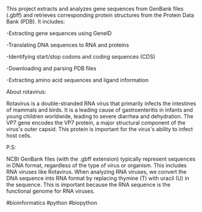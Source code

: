 This project extracts and analyzes gene sequences from GenBank files (.gbff) and retrieves corresponding protein structures from the Protein Data Bank (PDB). It includes:

-Extracting gene sequences using GeneID

-Translating DNA sequences to RNA and proteins

-Identifying start/stop codons and coding sequences (CDS)

-Downloading and parsing PDB files

-Extracting amino acid sequences and ligand information

About rotavirus:

Rotavirus is a double-stranded RNA virus that primarily infects the intestines of mammals and birds. It is a leading cause of gastroenteritis in infants and young children worldwide, leading to severe diarrhea and dehydration. The VP7 gene encodes the VP7 protein, a major structural component of the virus's outer capsid. This protein is important for the virus's ability to infect host cells.

P.S:

NCBI GenBank files (with the .gbff extension) typically represent sequences in DNA format, regardless of the type of virus or organism. This includes RNA viruses like Rotavirus. When analyzing RNA viruses, we convert the DNA sequence into RNA format by replacing thymine (T) with uracil (U) in the sequence. This is important because the RNA sequence is the functional genome for RNA viruses.

#bioinformatics #python #biopython
